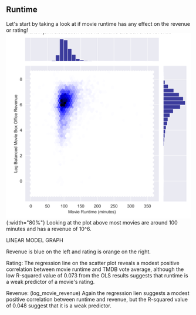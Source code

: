 ## Runtime
Let's start by taking a look at if movie runtime has any effect on the revenue or rating! 
![Movie runtime and Log Balanced Movie Box Office Revenue](figures/runtime/movie_runtimeVSlogbalanced_movieboxofficerevenue.png){:width="80%"}
Looking at the plot above most movies are around 100 minutes and has a revenue of 10^6.

LINEAR MODEL GRAPH

Revenue is blue on the left and rating is orange on the right.

Rating: 
The regression line on the scatter plot reveals a modest positive correlation between movie runtime and TMDB vote average, although the low R-squared value of 0.073 from the OLS results suggests that runtime is a weak predictor of a movie's rating.

Revenue: (log_movie_revenue)
Again the regression lien suggests a modest positive correlation between runtime and revenue, but the R-squared value of 0.048 suggest that it is a weak predictor.